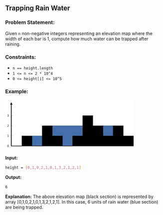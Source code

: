 ## Trapping Rain Water

### Problem Statement:

Given `n` non-negative integers representing an elevation map where the width of each bar is 1, compute how much water can be trapped after raining.

### Constraints:
- `n == height.length`
- `1 <= n <= 2 * 10^4`
- `0 <= height[i] <= 10^5`

### Example:
![](rainwater.png)

**Input:** 
```bash
height = [0,1,0,2,1,0,1,3,2,1,2,1]
```
**Output:** 
```bash
6
```
**Explanation:** The above elevation map (black section) is represented by array [0,1,0,2,1,0,1,3,2,1,2,1]. In this case, 6 units of rain water (blue section) are being trapped.
